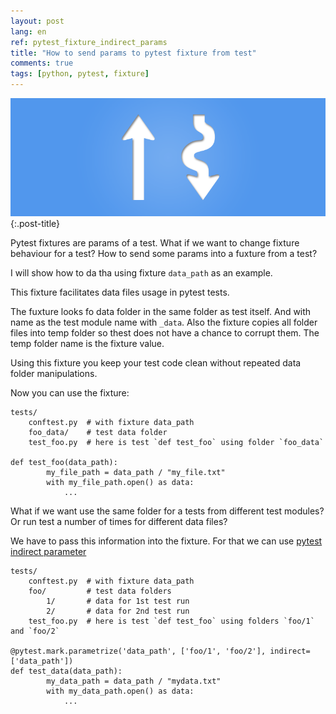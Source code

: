 ```yaml
---
layout: post
lang: en
ref: pytest_fixture_indirect_params
title: "How to send params to pytest fixture from test"
comments: true
tags: [python, pytest, fixture]
---
```

![](/images/directindirect.png){:.post-title}

Pytest fixtures are params of a test. 
What if we want to change fixture behaviour for a test? 
How to send some params into a fuxture from a test?

I will show how to da tha using fixture `data_path` as an example.

This fixture facilitates data files usage in pytest tests.

The fuxture looks fo data folder in the same folder as test itself. And with name
as the test module name with `_data`. Also the fixture copies all folder files into temp
folder so thest does not have a chance to corrupt them. The temp folder name is the
fixture value. 

Using this fixture you keep your test code clean without repeated data folder manipulations.

<script src="https://gist.github.com/andgineer/a238cba69c88466024e1f854082e4188.js"></script>

Now you can use the fixture:

    tests/
        conftest.py  # with fixture data_path
        foo_data/    # test data folder
        test_foo.py  # here is test `def test_foo` using folder `foo_data`

    def test_foo(data_path):
            my_file_path = data_path / "my_file.txt"
            with my_file_path.open() as data:
                ...
                
What if we want use the same folder for a tests from different test modules?
Or run test a number of times for different data files?

We have to pass this information into the fixture. For that we can use
[pytest indirect parameter](https://docs.pytest.org/en/latest/example/parametrize.html#apply-indirect-on-particular-arguments)

    tests/
        conftest.py  # with fixture data_path
        foo/         # test data folders
            1/       # data for 1st test run
            2/       # data for 2nd test run
        test_foo.py  # here is test `def test_foo` using folders `foo/1` and `foo/2`
        
    @pytest.mark.parametrize('data_path', ['foo/1', 'foo/2'], indirect=['data_path'])
    def test_data(data_path):
            my_data_path = data_path / "mydata.txt"
            with my_data_path.open() as data:
                ...



